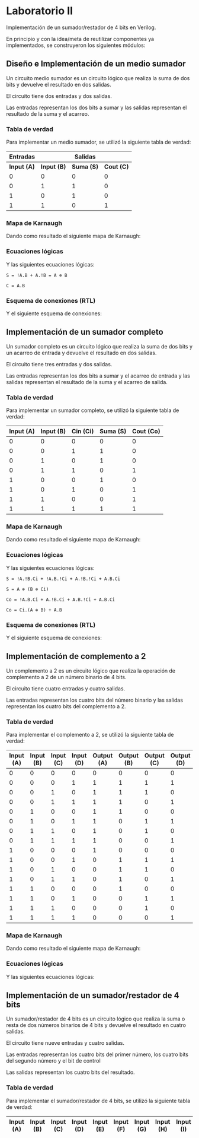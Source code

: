 # Laboratorio II

Implementación de un sumador/restador de 4 bits en Verilog.

En principio y con la idea/meta de reutilizar componentes ya implementados, se construyeron los siguientes módulos:

## Diseño e Implementación de un medio sumador

Un circuito medio sumador es un circuito lógico que realiza la suma de dos bits y devuelve el resultado en dos salidas. 

El circuito tiene dos entradas y dos salidas. 

Las entradas representan los dos bits a sumar y las salidas representan el resultado de la suma y el acarreo.

### Tabla de verdad

Para implementar un medio sumador, se utilizó la siguiente tabla de verdad:

| Entradas      |               | Salidas      |              |
|---------------|---------------|--------------|--------------|
| **Input (A)** | **Input (B)** | **Suma (S)** | **Cout (C)** |
| 0             | 0             | 0            | 0            |
| 0             | 1             | 1            | 0            |
| 1             | 0             | 1            | 0            |
| 1             | 1             | 0            | 1            |

### Mapa de Karnaugh

Dando como resultado el siguiente mapa de Karnaugh:

### Ecuaciones lógicas

Y las siguientes ecuaciones lógicas:

```
S = !A.B + A.!B = A ⊕ B
```

```
C = A.B
```

### Esquema de conexiones (RTL)

Y el siguiente esquema de conexiones:



## Implementación de un sumador completo

Un sumador completo es un circuito lógico que realiza la suma de dos bits y un acarreo de entrada y devuelve el 
resultado en dos salidas.

El circuito tiene tres entradas y dos salidas.

Las entradas representan los dos bits a sumar y el acarreo de entrada y las salidas representan el resultado de la suma 
y el acarreo de salida.

### Tabla de verdad

Para implementar un sumador completo, se utilizó la siguiente tabla de verdad:

| **Input (A)** | **Input (B)** | **Cin (Ci)** | **Suma (S)** | **Cout (Co)** |
|---------------|---------------|--------------|--------------|---------------|
| 0             | 0             | 0            | 0            | 0             |
| 0             | 0             | 1            | 1            | 0             |
| 0             | 1             | 0            | 1            | 0             |
| 0             | 1             | 1            | 0            | 1             |
| 1             | 0             | 0            | 1            | 0             |
| 1             | 0             | 1            | 0            | 1             |
| 1             | 1             | 0            | 0            | 1             |
| 1             | 1             | 1            | 1            | 1             |

### Mapa de Karnaugh

Dando como resultado el siguiente mapa de Karnaugh:

### Ecuaciones lógicas

Y las siguientes ecuaciones lógicas:

```
S = !A.!B.Ci + !A.B.!Ci + A.!B.!Ci + A.B.Ci

S = A ⊕ (B ⊕ Ci)
```

```
Co = !A.B.Ci + A.!B.Ci + A.B.!Ci + A.B.Ci

Co = Ci.(A ⊕ B) + A.B
```

### Esquema de conexiones (RTL)

Y el siguiente esquema de conexiones:

## Implementación de complemento a 2

Un complemento a 2 es un circuito lógico que realiza la operación de complemento a 2 de un número binario de 4 bits.

El circuito tiene cuatro entradas y cuatro salidas.

Las entradas representan los cuatro bits del número binario y las salidas representan los cuatro bits del complemento a 2.

### Tabla de verdad

Para implementar el complemento a 2, se utilizó la siguiente tabla de verdad:

| **Input (A)** | **Input (B)** | **Input (C)** | **Input (D)** | **Output (A)** | **Output (B)** | **Output (C)** | **Output (D)** |
|---------------|---------------|---------------|---------------|----------------|----------------|----------------|----------------|
| 0             | 0             | 0             | 0             | 0              | 0              | 0              | 0              |
| 0             | 0             | 0             | 1             | 1              | 1              | 1              | 1              |
| 0             | 0             | 1             | 0             | 1              | 1              | 1              | 0              |
| 0             | 0             | 1             | 1             | 1              | 1              | 0              | 1              |
| 0             | 1             | 0             | 0             | 1              | 1              | 0              | 0              |
| 0             | 1             | 0             | 1             | 1              | 0              | 1              | 1              |
| 0             | 1             | 1             | 0             | 1              | 0              | 1              | 0              |
| 0             | 1             | 1             | 1             | 1              | 0              | 0              | 1              |
| 1             | 0             | 0             | 0             | 1              | 0              | 0              | 0              |
| 1             | 0             | 0             | 1             | 0              | 1              | 1              | 1              |
| 1             | 0             | 1             | 0             | 0              | 1              | 1              | 0              |
| 1             | 0             | 1             | 1             | 0              | 1              | 0              | 1              |
| 1             | 1             | 0             | 0             | 0              | 1              | 0              | 0              |
| 1             | 1             | 0             | 1             | 0              | 0              | 1              | 1              |
| 1             | 1             | 1             | 0             | 0              | 0              | 1              | 0              |
| 1             | 1             | 1             | 1             | 0              | 0              | 0              | 1              |

### Mapa de Karnaugh

Dando como resultado el siguiente mapa de Karnaugh:

### Ecuaciones lógicas

Y las siguientes ecuaciones lógicas:


## Implementación de un sumador/restador de 4 bits

Un sumador/restador de 4 bits es un circuito lógico que realiza la suma o resta de dos números binarios de 4 bits y 
devuelve el resultado en cuatro salidas.

El circuito tiene nueve entradas y cuatro salidas.

Las entradas representan los cuatro bits del primer número, los cuatro bits del segundo número y el bit de control

Las salidas representan los cuatro bits del resultado.

### Tabla de verdad

Para implementar el sumador/restador de 4 bits, se utilizó la siguiente tabla de verdad:

| **Input (A)** | **Input (B)** | **Input (C)** | **Input (D)** | **Input (E)** | **Input (F)** | **Input (G)** | **Input (H)** | **Input (I)** | **Output (A)** | **Output (B)** | **Output (C)** | **Output (D)** |
|---------------|---------------|---------------|---------------|---------------|---------------|---------------|---------------|---------------|----------------|----------------|----------------|----------------|